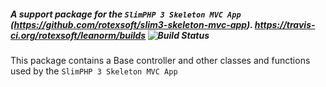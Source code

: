 ##### A support package for the `SlimPHP 3 Skeleton MVC App` (https://github.com/rotexsoft/slim3-skeleton-mvc-app). https://travis-ci.org/rotexsoft/leanorm/builds ![Build Status](https://travis-ci.org/rotexsoft/leanorm.svg?branch=master)

This package contains a Base controller and other classes and functions used by the `SlimPHP 3 Skeleton MVC App`
